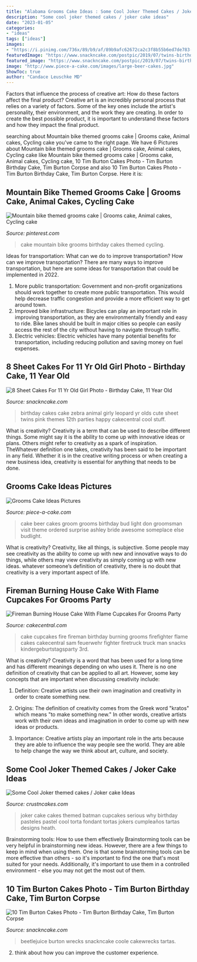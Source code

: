```yaml
---
title: "Alabama Grooms Cake Ideas : Some Cool Joker Themed Cakes / Joker Cake Ideas"
description: "Some cool joker themed cakes / joker cake ideas"
date: "2023-01-05"
categories:
- "ideas"
tags: ["ideas"]
images:
- "https://i.pinimg.com/736x/89/b9/af/89b9afc62672ca2c3f8b55b6ed7de783--mountain-bike-cake-th-birthday.jpg"
featuredImage: "https://www.snackncake.com/postpic/2019/07/twins-birthday-cakes-birthday_477038.jpg"
featured_image: "https://www.snackncake.com/postpic/2019/07/twins-birthday-cakes-birthday_477038.jpg"
image: "http://www.piece-a-cake.com/images/large-beer-cakes.jpg"
ShowToc: true
author: "Candace Leuschke MD"
---
```



Factors that influence the process of creative art: How do these factors affect the final product?
Creative art is an incredibly personal process that relies on a variety of factors. Some of the key ones include the artist's personality, their environment, and the work they are creating. In order to create the best possible product, it is important to understand these factors and how they impact the final product.

	

		
searching about Mountain bike themed grooms cake | Grooms cake, Animal cakes, Cycling cake you've came to the right page. We have 6 Pictures about Mountain bike themed grooms cake | Grooms cake, Animal cakes, Cycling cake like Mountain bike themed grooms cake | Grooms cake, Animal cakes, Cycling cake, 10 Tim Burton Cakes Photo - Tim Burton Birthday Cake, Tim Burton Corpse and also 10 Tim Burton Cakes Photo - Tim Burton Birthday Cake, Tim Burton Corpse. Here it is:
		
    
## Mountain Bike Themed Grooms Cake | Grooms Cake, Animal Cakes, Cycling Cake

<img loading=lazy src="https://i.pinimg.com/736x/89/b9/af/89b9afc62672ca2c3f8b55b6ed7de783--mountain-bike-cake-th-birthday.jpg" onerror="this.onerror=null;this.src='https://tse4.mm.bing.net/th?id=OIP.4WDoFqrLhecucfhWduh_HgHaJ3&amp;pid=15.1';" alt="Mountain bike themed grooms cake | Grooms cake, Animal cakes, Cycling cake">

_Source: pinterest.com_

>cake mountain bike grooms birthday cakes themed cycling. 

	

Ideas for transportation: What can we do to improve transportation?
How can we improve transportation? 
There are many ways to improve transportation, but here are some ideas for transportation that could be implemented in 2022.

1. More public transportation: Government and non-profit organizations should work together to create more public transportation. This would help decrease traffic congestion and provide a more efficient way to get around town.
2. Improved bike infrastructure: Bicycles can play an important role in improving transportation, as they are environmentally friendly and easy to ride. Bike lanes should be built in major cities so people can easily access the rest of the city without having to navigate through traffic. 
3. Electric vehicles: Electric vehicles have many potential benefits for transportation, including reducing pollution and saving money on fuel expenses.

    
## 8 Sheet Cakes For 11 Yr Old Girl Photo - Birthday Cake, 11 Year Old

<img loading=lazy src="https://www.snackncake.com/postpic/2019/07/twins-birthday-cakes-birthday_477038.jpg" onerror="this.onerror=null;this.src='https://tse4.mm.bing.net/th?id=OIP.sKxd3DA6Uf3R2XtNjzdI-AHaJ4&amp;pid=15.1';" alt="8 Sheet Cakes For 11 Yr Old Girl Photo - Birthday Cake, 11 Year Old">

_Source: snackncake.com_

>birthday cakes cake zebra animal girly leopard yr olds cute sheet twins pink themes 12th parties happy cakecentral cool stuff. 

	

What is creativity?
Creativity is a term that can be used to describe different things. Some might say it is the ability to come up with innovative ideas or plans. Others might refer to creativity as a spark of inspiration. TheWhatever definition one takes, creativity has been said to be important in any field. Whether it is in the creative writing process or when creating a new business idea, creativity is essential for anything that needs to be done.

    
## Grooms Cake Ideas Pictures

<img loading=lazy src="http://www.piece-a-cake.com/images/large-beer-cakes.jpg" onerror="this.onerror=null;this.src='https://tse4.mm.bing.net/th?id=OIP.hJvsKKGsIhupG4ftI-bh3QHaMl&amp;pid=15.1';" alt="Grooms Cake Ideas Pictures">

_Source: piece-a-cake.com_

>cake beer cakes groom grooms birthday bud light don groomsman visit theme ordered surprise ashley bride awesome someplace else budlight. 

	

What is creativity?
Creativity, like all things, is subjective. Some people may see creativity as the ability to come up with new and innovative ways to do things, while others may view creativity as simply coming up with new ideas. whatever someone’s definition of creativity, there is no doubt that creativity is a very important aspect of life.

    
## Fireman Burning House Cake With Flame Cupcakes For Grooms Party

<img loading=lazy src="https://cdn001.cakecentral.com/gallery/2015/03/900_7700505jUc_fireman-burning-house-cake-with-flame-cupcakes-for-grooms-party.jpg" onerror="this.onerror=null;this.src='https://tse3.mm.bing.net/th?id=OIP.2D8dWg_IjDOdTslBQ2seqgHaLF&amp;pid=15.1';" alt="Fireman Burning House Cake With Flame Cupcakes For Grooms Party">

_Source: cakecentral.com_

>cake cupcakes fire fireman birthday burning grooms firefighter flame cakes cakecentral sam feuerwehr fighter firetruck truck man snacks kindergeburtstagsparty 3rd. 

	

What is creativity?
Creativity is a word that has been used for a long time and has different meanings depending on who uses it. There is no one definition of creativity that can be applied to all art. However, some key concepts that are important when discussing creativity include:
1) Definition: Creative artists use their own imagination and creativity in order to create something new.

2) Origins: The definition of creativity comes from the Greek word "kratos" which means "to make something new." In other words, creative artists work with their own ideas and imagination in order to come up with new ideas or products.

3) Importance: Creative artists play an important role in the arts because they are able to influence the way people see the world. They are able to help change the way we think about art, culture, and society.

    
## Some Cool Joker Themed Cakes / Joker Cake Ideas

<img loading=lazy src="http://www.crustncakes.com/blog/wp-content/uploads/2015/08/da08258c36bf21d0815d60fe2973d01c.jpg" onerror="this.onerror=null;this.src='https://tse4.mm.bing.net/th?id=OIP.9u6rOV_8ZQSHnnLDV3CJTQHaKZ&amp;pid=15.1';" alt="Some Cool Joker themed cakes / Joker cake Ideas">

_Source: crustncakes.com_

>joker cake cakes themed batman cupcakes serious why birthday pasteles pastel cool torta fondant tortas jokers cumpleaños tartas designs heath. 

	

Brainstorming tools: How to use them effectively
Brainstorming tools can be very helpful in brainstorming new ideas. However, there are a few things to keep in mind when using them. One is that some brainstorming tools can be more effective than others - so it's important to find the one that's most suited for your needs. Additionally, it's important to use them in a controlled environment - else you may not get the most out of them.

    
## 10 Tim Burton Cakes Photo - Tim Burton Birthday Cake, Tim Burton Corpse

<img loading=lazy src="https://www.snackncake.com/postpic/2012/02/beetlejuice-halloween-birthday-cake_307970.jpg" onerror="this.onerror=null;this.src='https://tse1.mm.bing.net/th?id=OIP.lwuWjhvEwxVk_rou-t9eGAHaLH&amp;pid=15.1';" alt="10 Tim Burton Cakes Photo - Tim Burton Birthday Cake, Tim Burton Corpse">

_Source: snackncake.com_

>beetlejuice burton wrecks snackncake coole cakewrecks tartas. 

	

2. think about how you can improve the customer experience.

